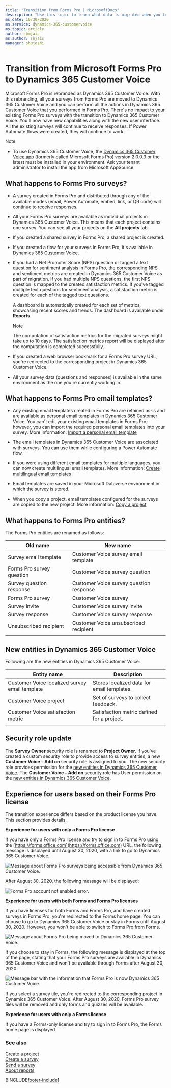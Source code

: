 ```yaml
---
title: "Transition from Forms Pro | MicrosoftDocs"
description: "Use this topic to learn what data is migrated when you transition from Forms Pro to Dynamics 365 Customer Voice."
ms.date: 10/30/2020
ms.service: dynamics-365-customervoice
ms.topic: article
author: sbmjais
ms.author: shjais
manager: shujoshi
---
```


# Transition from Microsoft Forms Pro to Dynamics 365 Customer Voice



Microsoft Forms Pro is rebranded as Dynamics 365 Customer Voice. With this rebranding, all your surveys from Forms Pro are moved to Dynamics 365 Customer Voice and you can perform all the actions in Dynamics 365 Customer Voice that you performed in Forms Pro. There's no impact to your existing Forms Pro surveys with the transition to Dynamics 365 Customer Voice. You'll now have new capabilities along with the new user interface. All the existing surveys will continue to receive responses. If Power Automate flows were created, they will continue to work.

> [!NOTE]
> - To use Dynamics 365 Customer Voice, the [Dynamics 365 Customer Voice app](https://appsource.microsoft.com/product/dynamics-365/mscrm.shimla?tab=Overview) (formerly called Microsoft Forms Pro) version 2.0.0.3 or the latest must be installed in your environment. Ask your tenant administrator to install the app from Microsoft AppSource.

## What happens to Forms Pro surveys?

- A survey created in Forms Pro and distributed through any of the available modes (email, Power Automate, embed, link, or QR code) will continue to receive responses.

- All your Forms Pro surveys are available as individual projects in Dynamics 365 Customer Voice. This means that each project contains one survey. You can see all your projects on the **All projects** tab.

- If you created a shared survey in Forms Pro, a shared project is created.

- If you created a flow for your surveys in Forms Pro, it's available in Dynamics 365 Customer Voice.

- If you had a Net Promoter Score (NPS) question or tagged a text question for sentiment analysis in Forms Pro, the corresponding NPS and sentiment metrics are created in Dynamics 365 Customer Voice as part of migration. If you had multiple NPS questions, the first NPS question is mapped to the created satisfaction metrics. If you've tagged multiple text questions for sentiment analysis, a satisfaction metric is created for each of the tagged text questions.

  A dashboard is automatically created for each set of metrics, showcasing recent scores and trends. The dashboard is available under **Reports**.

  > [!NOTE]
  > The computation of satisfaction metrics for the migrated surveys might take up to 10 days. The satisfaction metrics report will be displayed after the computation is completed successfully.

- If you created a web browser bookmark for a Forms Pro survey URL, you're redirected to the corresponding project in Dynamics 365 Customer Voice.

- All your survey data (questions and responses) is available in the same environment as the one you're currently working in.

## What happens to Forms Pro email templates?

- Any existing email templates created in Forms Pro are retained as-is and are available as personal email templates in Dynamics 365 Customer Voice. You can't edit your existing email templates in Forms Pro; however, you can import the required personal email templates into your survey. More information: [Import a personal email template](send-survey-email.md#import-a-personal-email-template)

- The email templates in Dynamics 365 Customer Voice are associated with surveys. You can use them while configuring a Power Automate flow.

- If you were using different email templates for multiple languages, you can now create multilingual email templates. More information: [Create multilingual email templates](send-survey-email.md#create-multilingual-email-templates)

- Email templates are saved in your Microsoft Dataverse environment in which the survey is stored.

- When you copy a project, email templates configured for the surveys are copied to the new project. More information: [Copy a project](manage-projects.md#copy-a-project)

## What happens to Forms Pro entities?

The Forms Pro entities are renamed as follows:

|     Old name                      |     New name                                     |
|-----------------------------------|--------------------------------------------------|
|     Survey email template         |     Customer Voice survey email template       |
|     Forms Pro survey question     |     Customer Voice survey question             |
|     Survey question response    |     Customer Voice survey question response    |
|     Forms Pro survey              |     Customer Voice survey                     |
|     Survey invite                 |     Customer Voice survey invite               |
|     Survey response               |     Customer Voice survey response             |
|     Unsubscribed recipient        |     Customer Voice unsubscribed recipient      |
|||

## New entities in Dynamics 365 Customer Voice

Following are the new entities in Dynamics 365 Customer Voice:

|     Entity name                                         |     Description                                     |
|---------------------------------------------------------|-----------------------------------------------------|
|     Customer Voice localized survey email template    |     Stores localized data for email templates.    |
|     Customer Voice project                              |     Set of surveys to collect feedback.           |
|     Customer Voice satisfaction metric                |     Satisfaction metric defined for a project.    |
|||

## Security role update

The **Survey Owner** security role is renamed to **Project Owner**. If you've created a custom security role to provide access to survey entities, a new **Customer Voice – Add on** security role is assigned to you. The new security role provides permission for the [new entities in Dynamics 365 Customer Voice](#new-entities-in-dynamics-365-customer-voice). The **Customer Voice – Add on** security role has User permission on the [new entities in Dynamics 365 Customer Voice](#new-entities-in-dynamics-365-customer-voice).

## Experience for users based on their Forms Pro license

The transition experience differs based on the product license you have. This section provides details.

**Experience for users with only a Forms Pro license**

If you have only a Forms Pro license and try to sign in to Forms Pro using the [https://forms.office.com](https://forms.office.com) URL, the following message is displayed until August 30, 2020, with a link to go to Dynamics 365 Customer Voice.

![Message about Forms Pro surveys being accessible from Dynamics 365 Customer Voice.](media/formsProErrorBefore.png "Message about Forms Pro surveys being accessible from Dynamics 365 Customer Voice") 

After August 30, 2020, the following message will be displayed:

![Forms Pro account not enabled error.](media/formsProErrorAfter.png "Forms Pro account not enabled error") 

**Experience for users with both Forms and Forms Pro licenses**

If you have licenses for both Forms and Forms Pro, and have created surveys in Forms Pro, you're redirected to the Forms home page. You can choose to go to Dynamics 365 Customer Voice or stay in Forms until August 30, 2020. However, you won't be able to switch to Forms Pro from Forms.

![Message about Forms Pro being moved to Dynamics 365 Customer Voice.](media/forms-pro-move-message.png "Message about Forms Pro being moved to Dynamics 365 Customer Voice") 

If you choose to stay in Forms, the following message is displayed at the top of the page, stating that your Forms Pro surveys are available in Dynamics 365 Customer Voice and won't be available through Forms after August 30, 2020.

![Message bar with the information that Forms Pro is now Dynamics 365 Customer Voice.](media/forms-pro-move-message-bar.png "Message bar with the information that Forms Pro is now Dynamics 365 Customer Voice") 

If you select a survey tile, you're redirected to the corresponding project in Dynamics 365 Customer Voice. After August 30, 2020, Forms Pro survey tiles will be removed and only forms and quizzes will be available.

**Experience for users with only a Forms license**

If you have a Forms-only license and try to sign in to Forms Pro, the Forms home page is displayed.

### See also

[Create a project](create-project.md)<br>
[Create a survey](create-survey.md)<br>
[Send a survey](send-survey.md)<br>
[About reports](about-reports.md)


[!INCLUDE[footer-include](includes/footer-banner.md)]
